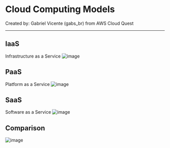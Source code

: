# Cloud Computing Models
Created by: Gabriel Vicente (gabs_br) from AWS Cloud Quest


----------

## IaaS
Infrastructure as a Service
![image](https://user-images.githubusercontent.com/24459642/194738567-ac1dfaab-7c47-465c-ae04-1e3e1100d49f.png)

## PaaS
Platform as a Service
![image](https://user-images.githubusercontent.com/24459642/194738631-0ec7bdc8-2142-4a4f-a0d9-2910cf0bd032.png)

## SaaS
Software as a Service
![image](https://user-images.githubusercontent.com/24459642/194738656-422c7107-c3df-4d4e-a603-5bbc47a3a9f5.png)

## Comparison
![image](https://user-images.githubusercontent.com/24459642/194738668-b5e0d05c-6d55-4312-80fe-057f5ea19151.png)
